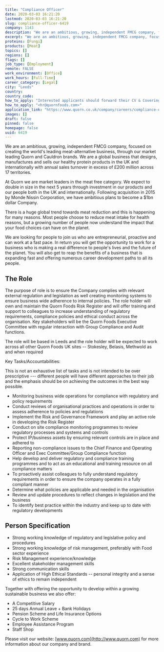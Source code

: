 ```yaml
---
title: "Compliance Officer"
date: 2020-03-03 16:21:20
lastmod: 2020-03-03 16:21:20
slug: compliance-officer-6419
company: 1143
description: "We are an ambitious, growing, independent FMCG company, focused on creating the world’s leading meat-alternative business, through our market leading Quorn and Cauldron brands. We are a global business that designs, manufactures and sells our healthy protein products in the UK and internationally with annual sales turnover in excess of £200 million across 17 territories."
excerpt: "We are an ambitious, growing, independent FMCG company, focused on creating the world’s leading meat-alternative business, through our market leading Quorn and Cauldron brands. We are a global business that designs, manufactures and sells our healthy protein products in the UK and internationally with annual sales turnover in excess of £200 million across 17 territories."
proteins: [Fungi]
products: [Meat]
topics: []
regions: []
flags: []
job_type: [Employment]
remote: FALSE
work_environment: [Office]
work_hours: [Full-Time]
career_category: [Legal]
city: "Leeds"
country: 
country_code: 
how_to_apply: "Interested applicants should forward their CV & Covering Letter to"
how_to_apply: "<hr@quornfoods.com>"
application_link: "https://www.quorn.co.uk/company/careers/compliance-officer"
images: []
draft: false
pinned: false
homepage: false
uuid: 6419
---
```

We are an ambitious, growing, independent FMCG company, focused on
creating the world's leading meat-alternative business, through our
market leading Quorn and Cauldron brands. We are a global business that
designs, manufactures and sells our healthy protein products in the UK
and internationally with annual sales turnover in excess of £200 million
across 17 territories.

At Quorn we are market leaders in the meat free category. We expect to
double in size in the next 5 years through investment in our products
and our people both in the UK and internationally. Following acquisition
in 2015 by Monde Nissin Corporation, we have ambitious plans to become a
\$1bn dollar Company.

There is a huge global trend towards meat reduction and this is
happening for many reasons. Most people choose to reduce meat intake for
health reasons, but a growing number of people now understand the impact
that your food choices can have on the planet.

We are looking for people to join us who are entrepreneurial, proactive
and can work at a fast pace. In return you will get the opportunity to
work for a business who is making a real difference to people's lives
and the future of the planet. You will also get to reap the benefits of
a business that is expanding fast and offering numerous career
development paths to all its people.

## The Role

The purpose of role is to ensure the Company complies with relevant
external regulation and legislation as well creating monitoring systems
to ensure business wide adherence to internal policies. The role holder
will own and maintain the Quorn Foods Risk Register and will offer
training and support to colleagues to increase understanding of
regulatory requirements, compliance policies and ethical conduct across
the organisation. Key stakeholders will be the Quorn Foods Executive
Committee with regular interaction with Group Compliance and Audit
functions.

The role will be based in Leeds and the role holder will be expected to
work across all other Quorn Foods UK sites -- Stokesley, Belasis,
Methwold as and when required

Key Tasks/Accountabilities:

This is not an exhaustive list of tasks and is not intended to be over
prescriptive --- different people will have different approaches to
their job and the emphasis should be on achieving the outcomes in the
best way possible.

-   Monitoring business wide operations for compliance with regulatory
    and policy requirements
-   Conduct reviews of organisational practices and operations in order
    to assess adherence to policies and regulations
-   Implement the Risk and Governance Framework and play an active role
    in developing the Risk Register
-   Conduct on site compliance monitoring programmes to review
    regulatory processes and systems and controls
-   Protect IP/business assets by ensuring relevant controls are in
    place and adhered to
-   Reporting non-compliance issues to the Chief Finance and Operating
    Officer and Exec Committee/Group Compliance function
-   Help develop and deliver regulatory and compliance training
    programmes and to act as an educational and training resource on all
    compliance matters
-   To proactively assist colleagues to fully understand regulatory
    requirements in order to ensure the company operates in a fully
    compliant manner
-   Determine what policies are applicable and needed in the
    organisation
-   Review and update procedures to reflect changes in legislation and
    the business
-   To identify best practice within the industry and keep up to date
    with regulatory developments

## Person Specification

-   Strong working knowledge of regulatory and legislative policy and
    procedures
-   Strong working knowledge of risk management, preferably with Food
    sector experience
-   Risk Management experience/knowledge
-   Excellent stakeholder management skills
-   Strong communication skills
-   Application of High Ethical Standards -- personal integrity and a
    sense of ethics to remain independent

Together with offering the opportunity to develop within a growing
sustainable business we also offer:

-   A Competitive Salary
-   25 days Annual Leave + Bank Holidays
-   Pension Scheme and Life Insurance Options
-   Cycle to Work Scheme
-   Employee Assistance Program
-   Staff Shop

Please visit our website: [www.quorn.com](http://www.quorn.com) for more
information about our company and brand.
